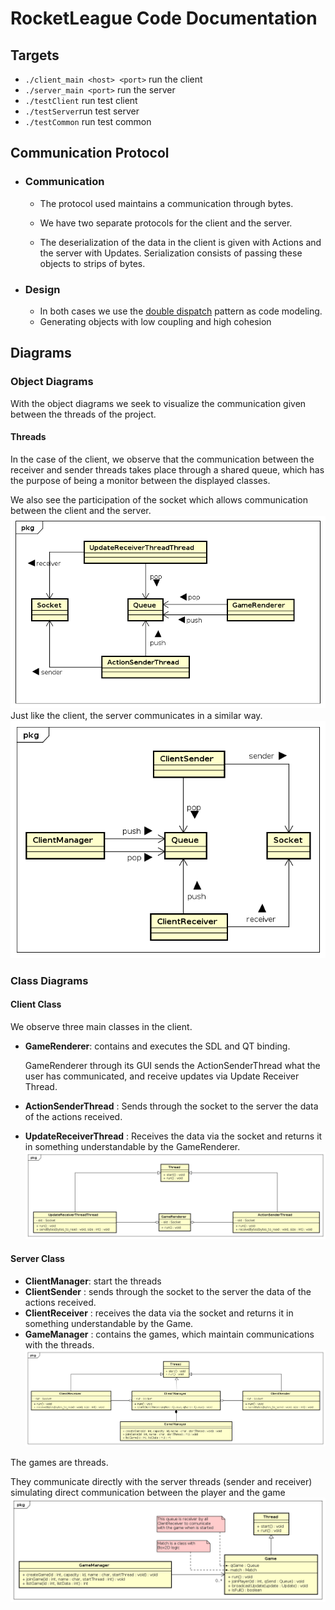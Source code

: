 # RocketLeague Code Documentation

## Targets
* `./client_main <host> <port>` run the client
* `./server_main <port>` run the server
* `./testClient` run test client
* `./testServer`run test server
* `./testCommon` run test common
## Communication Protocol
* ### Communication
  - The protocol used maintains a communication through bytes.<br/>

  - We have two separate protocols for the client and the server. 

  - The deserialization of the data in the client is given with Actions and the server with Updates.
      Serialization consists of passing these objects to strips of bytes.

* ### Design
  - In both cases we use the [double dispatch](https://refactoring.guru/es/design-patterns/visitor-double-dispatch) pattern as code modeling. 
  - Generating objects with low coupling and high cohesion

## Diagrams
### Object Diagrams
With the object diagrams we seek to visualize the 
communication given between the threads of the project.
#### Threads 
In the case of the client, we observe that the communication between the receiver 
and sender threads takes place through a shared queue, which has the purpose of 
being a monitor between the displayed classes. <br/>

We also see the participation of the socket which allows communication between the client and the server.
![Client](diagramas/ObjectDiagramClientThreads.png "Client")
Just like the client, the server communicates in a similar way.
![Server](diagramas/ObjectDiagramServerThreads.png "Server")

### Class Diagrams
#### Client Class
We observe three main classes in the client.
* **GameRenderer**: contains and executes the SDL and QT binding. 

    GameRenderer through its GUI sends the ActionSenderThread 
what the user has communicated, and receive updates 
via Update Receiver Thread. 
* **ActionSenderThread** : Sends through the socket to the 
server the data of the actions received.
* **UpdateReceiverThread** : Receives the data via the socket and 
returns it in something understandable by the GameRenderer.
![Client](diagramas/ClassDiagramClientThread.png "Client")

#### Server Class
* **ClientManager**: start the threads
* **ClientSender** : sends through the socket to the
  server the data of the actions received.
* **ClientReceiver** : receives the data via the socket and
  returns it in something understandable by the Game.
* **GameManager** : contains the games, which maintain communications with the threads.
![Client](diagramas/ClassDiagramServerThreads.png "Client")

The games are threads. 

They communicate directly with the server threads 
(sender and receiver) simulating direct communication between the player and the game
![Client](diagramas/ClassDiagramGame.png "Client")
